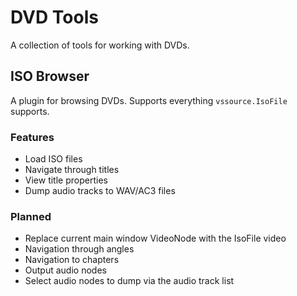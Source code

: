 # DVD Tools

A collection of tools for working with DVDs.

## ISO Browser

A plugin for browsing DVDs.
Supports everything `vssource.IsoFile` supports.

### Features

- Load ISO files
- Navigate through titles
- View title properties
- Dump audio tracks to WAV/AC3 files

### Planned

- Replace current main window VideoNode with the IsoFile video
- Navigation through angles
- Navigation to chapters
- Output audio nodes
- Select audio nodes to dump via the audio track list
